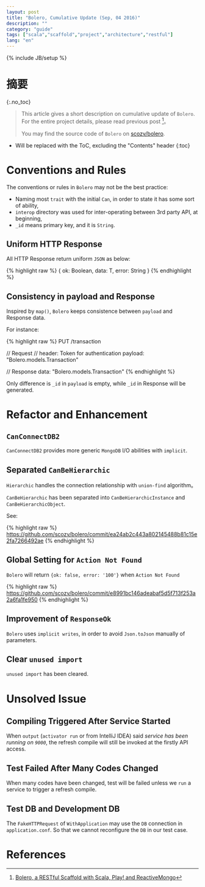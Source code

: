 ```yaml
---
layout: post
title: "Bolero, Cumulative Update (Sep, 04 2016)"
description: ""
category: "guide"
tags: ["scala","scaffold","project","architecture","restful"]
lang: "en"
---
```

{% include JB/setup %}

# 摘要
{:.no_toc}

> This article gives a short description on cumulative update of `Bolero`.
> For the entire project details, please read previous post [^blog_bolero]。
>
>
> You may find the source code of `Bolero` on [scozv/bolero](https://github.com/scozv/bolero).

<!--more-->

* Will be replaced with the ToC, excluding the "Contents" header
{:toc}

# Conventions and Rules

The conventions or rules in `Bolero` may not be the best practice:

* Naming most `trait` with the initial `Can`, in order to state it has some sort of ability,
* `interop` directory was used for inter-operating between 3rd party API, at beginning,
* `_id` means primary key, and it is `String`.

## Uniform HTTP Response

All HTTP Response return uniform `JSON` as below:

{% highlight raw %}
{
  ok: Boolean,
  data: T,
  error: String
}
{% endhighlight %}

## Consistency in payload and Response

Inspired by `map()`, `Bolero` keeps consistence between `payload`
and Response data.

For instance:

{% highlight raw %}
PUT /transaction

// Request
// header: Token for authentication
payload: "Bolero.models.Transaction"

// Response
data: "Bolero.models.Transaction"
{% endhighlight %}

Only difference is `_id` in `payload` is empty, while `_id` in Response
will be generated.

# Refactor and Enhancement

## `CanConnectDB2`

`CanConnectDB2` provides more generic `MongoDB` I/O abilities with `implicit`.

## Separated `CanBeHierarchic`

`Hierarchic` handles the connection relationship with `union-find` algorithm。

`CanBeHierarchic` has been separated into `CanBeHierarchicInstance` and `CanBeHierarchicObject`.

See:

{% highlight raw %}
https://github.com/scozv/bolero/commit/ea24ab2c443a802145488b81c15e2fa7266492ae
{% endhighlight %}

## Global Setting for `Action Not Found`

`Bolero` will return `{ok: false, error: '100'}`
when `Action Not Found`

{% highlight raw %}
https://github.com/scozv/bolero/commit/e8991bc146adeabaf5d5f713f253a2a6fa1fe950
{% endhighlight %}

## Improvement of `ResponseOk`

`Bolero` uses `implicit writes`, in order to avoid
`Json.toJson` manually of parameters.

## Clear `unused import`

`unused import` has been cleared.

# Unsolved Issue

## Compiling Triggered After Service Started

When `output` (`activator run` or from IntelliJ IDEA) said _service has been running on `9000`_,
the refresh compile will still be invoked at the firstly API access.

## Test Failed After Many Codes Changed

When many codes have been changed, test will be failed
unless we `run` a service to trigger a refresh compile.

## Test DB and Development DB

The `FakeHTTPRequest` of `WithApplication` may use the `DB` connection in `application.conf`.
So that we cannot reconfigure the `DB` in our test case.

# References

[^blog_bolero]: [Bolero, a RESTful Scaffold with Scala, Play! and ReactiveMongo](https://scozv.github.io/blog/guide/2016/07/27/bolero-a-restful-scaffold-with-scala)

